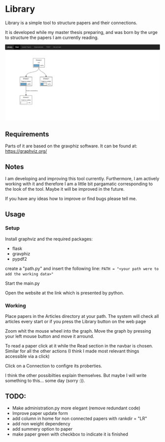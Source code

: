 # Library

Library is a simple tool to structure papers and their connections.

It is developed while my master thesis preparing, and was born by the urge to structure the papers I am currently reading.

![Example image](images/example.png)

## Requirements
Parts of it are based on the gravphiz software. 
It can be found at: https://graphviz.org/

## Notes
I am developing and improving this tool currently.
Furthermore, I am actively working with it and therefore 
I am a little bit pargamatic corresponding to the look of the tool.
Maybe it will be improved in the future.


If you have any ideas how to improve or find bugs please tell me.

## Usage
### Setup
Install graphviz and the required packages:
- flask
- gravphiz
- pypdf2

create a "path.py" and insert the following line:
```PATH = "<your path were to add the working data>"```

Start the main.py

Open the website at the link which is presented by python.

### Working 
Place papers in the Articles directory at your path.
The system will check all articles every start or if you press the Library button on the web page

Zoom whit the mouse wheel into the graph.
Move the graph by pressing your left mouse button and move it arround.

To read a paper click at it while the Read section in the navbar is chosen.
Similar for all the other actions (I think I made most relevant things accessible via a click)

Click on a Connection to configre its proberties.



I think the other possibilties explain themselves.
But maybe I will write something to this... some day (sorry :)).


## TODO:
- Make administration.py more elegant (remove redundant code)
- Improve paper update form
- add column in home for non connected papers with rankdir = "LR"
- add non weight dependency
- add summery option to paper
- make paper green with checkbox to indicate it is finished
